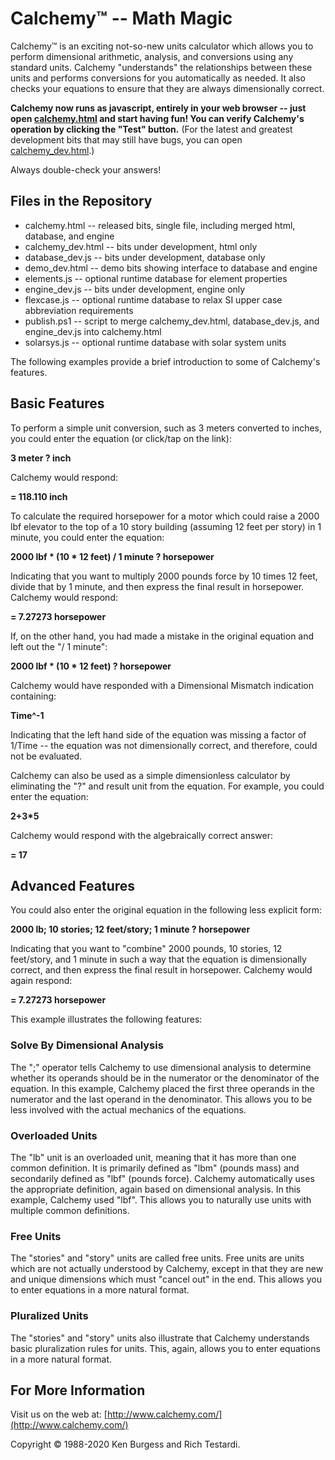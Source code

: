 Calchemy™ -- Math Magic
=======================

Calchemy™ is an exciting not-so-new units calculator which allows you to perform dimensional arithmetic, analysis, and conversions using any standard units. Calchemy "understands" the relationships between these units and performs conversions for you automatically as needed. It also checks your equations to ensure that they are always dimensionally correct.

**Calchemy now runs as javascript, entirely in your web browser -- just open [calchemy.html](https://rtestardi.github.io/calchemy/calchemy.html) and start having fun!  You can verify Calchemy's operation by clicking the "Test" button.**  (For the latest and greatest development bits that may still have bugs, you can open [calchemy_dev.html](https://rtestardi.github.io/calchemy/calchemy_dev.html).)

Always double-check your answers!

## Files in the Repository

* calchemy.html -- released bits, single file, including merged html, database, and engine
* calchemy_dev.html -- bits under development, html only
* database_dev.js -- bits under development, database only
* demo_dev.html -- demo bits showing interface to database and engine
* elements.js -- optional runtime database for element properties
* engine_dev.js -- bits under development, engine only
* flexcase.js -- optional runtime database to relax SI upper case abbreviation requirements
* publish.ps1 -- script to merge calchemy_dev.html, database_dev.js, and engine_dev.js into calchemy.html
* solarsys.js -- optional runtime database with solar system units

The following examples provide a brief introduction to some of Calchemy's features.

## Basic Features

To perform a simple unit conversion, such as 3 meters converted to inches, you could enter the equation (or click/tap on the link):

**3 meter ? inch**

Calchemy would respond:

**= 118.110 inch**

To calculate the required horsepower for a motor which could raise a 2000 lbf elevator to the top of a 10 story building (assuming 12 feet per story) in 1 minute, you could enter the equation:

**2000 lbf * (10 * 12 feet) / 1 minute ? horsepower**

Indicating that you want to multiply 2000 pounds force by 10 times 12 feet, divide that by 1 minute, and then express the final result in horsepower. Calchemy would respond:

**= 7.27273 horsepower**

If, on the other hand, you had made a mistake in the original equation and left out the "/ 1 minute":

**2000 lbf * (10 * 12 feet) ? horsepower**

Calchemy would have responded with a Dimensional Mismatch indication containing:

**Time^-1**

Indicating that the left hand side of the equation was missing a factor of 1/Time -- the equation was not dimensionally correct, and therefore, could not be evaluated.

Calchemy can also be used as a simple dimensionless calculator by eliminating the "?" and result unit from the equation. For example, you could enter the equation:

**2+3*5**

Calchemy would respond with the algebraically correct answer:

**= 17**

## Advanced Features

You could also enter the original equation in the following less explicit form:

**2000 lb; 10 stories; 12 feet/story; 1 minute ? horsepower**

Indicating that you want to "combine" 2000 pounds, 10 stories, 12 feet/story, and 1 minute in such a way that the equation is dimensionally correct, and then express the final result in horsepower. Calchemy would again respond:

**= 7.27273 horsepower**

This example illustrates the following features:

### Solve By Dimensional Analysis
The ";" operator tells Calchemy to use dimensional analysis to determine whether its operands should be in the numerator or the denominator of the equation. In this example, Calchemy placed the first three operands in the numerator and the last operand in the denominator. This allows you to be less involved with the actual mechanics of the equations.

### Overloaded Units
The "lb" unit is an overloaded unit, meaning that it has more than one common definition. It is primarily defined as "lbm" (pounds mass) and secondarily defined as "lbf" (pounds force). Calchemy automatically uses the appropriate definition, again based on dimensional analysis. In this example, Calchemy used "lbf". This allows you to naturally use units with multiple common definitions.

### Free Units
The "stories" and "story" units are called free units. Free units are units which are not actually understood by Calchemy, except in that they are new and unique dimensions which must "cancel out" in the end. This allows you to enter equations in a more natural format.

### Pluralized Units
The "stories" and "story" units also illustrate that Calchemy understands basic pluralization rules for units. This, again, allows you to enter equations in a more natural format.

## For More Information

Visit us on the web at: [http://www.calchemy.com/](http://www.calchemy.com/)

Copyright © 1988-2020 Ken Burgess and Rich Testardi.
